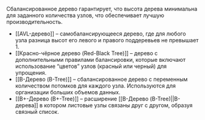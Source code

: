 Сбалансированное дерево гарантирует, что высота дерева минимальна для заданного количества узлов, что обеспечивает лучшую производительность.

 - [[AVL-дерево]] – самобалансирующееся дерево, где для любого узла разница высот его левого и правого поддеревьев не превышает 1.
- [[Красно-чёрное дерево (Red-Black Tree)]] – дерево с дополнительными правилами балансировки, которые включают использование “цветов” узлов (красный или черный) для упрощения.
- [[B-Дерево (B-Tree)]] – сбалансированное дерево с переменным количеством потомков для каждого узла. Используются для организации больших объемов данных.
- [[B+-Дерево (B+-Tree)]] – расширение [[B-Дерево (B-Tree)||B-дерева]] в котором листовые узлы связаны друг с другом, образуя связный список.
